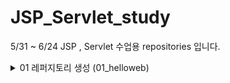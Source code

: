 # JSP_Servlet_study

5/31 ~ 6/24 JSP , Servlet 수업용 repositories 입니다.

<details>
<summary>01 레퍼지토리 생성 (01_helloweb)</summary>
</details>